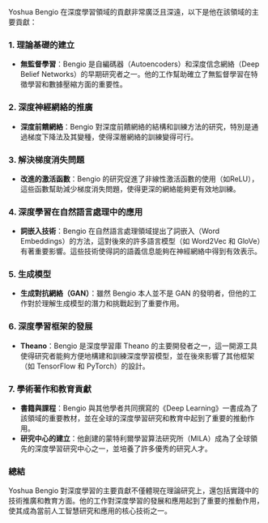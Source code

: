 Yoshua Bengio 在深度學習領域的貢獻非常廣泛且深遠，以下是他在該領域的主要貢獻：

### 1. 理論基礎的建立

- **無監督學習**：Bengio 是自編碼器（Autoencoders）和深度信念網絡（Deep Belief Networks）的早期研究者之一。他的工作幫助確立了無監督學習在特徵學習和數據壓縮方面的重要性。

### 2. 深度神經網絡的推廣

- **深度前饋網絡**：Bengio 對深度前饋網絡的結構和訓練方法的研究，特別是通過梯度下降法及其變種，使得深層網絡的訓練變得可行。

### 3. 解決梯度消失問題

- **改進的激活函數**：Bengio 的研究促進了非線性激活函數的使用（如ReLU），這些函數幫助減少梯度消失問題，使得更深的網絡能夠更有效地訓練。

### 4. 深度學習在自然語言處理中的應用

- **詞嵌入技術**：Bengio 在自然語言處理領域提出了詞嵌入（Word Embeddings）的方法，這對後來的許多語言模型（如 Word2Vec 和 GloVe）有著重要影響。這些技術使得詞的語義信息能夠在神經網絡中得到有效表示。

### 5. 生成模型

- **生成對抗網絡（GAN）**：雖然 Bengio 本人並不是 GAN 的發明者，但他的工作對於理解生成模型的潛力和挑戰起到了重要作用。

### 6. 深度學習框架的發展

- **Theano**：Bengio 是深度學習庫 Theano 的主要開發者之一，這一開源工具使得研究者能夠方便地構建和訓練深度學習模型，並在後來影響了其他框架（如 TensorFlow 和 PyTorch）的設計。

### 7. 學術著作和教育貢獻

- **書籍與課程**：Bengio 與其他學者共同撰寫的《Deep Learning》一書成為了該領域的重要教材，並在全球的深度學習研究和教育中起到了重要的推動作用。
- **研究中心的建立**：他創建的蒙特利爾學習算法研究所（MILA）成為了全球領先的深度學習研究中心之一，並培養了許多優秀的研究人才。

### 總結

Yoshua Bengio 對深度學習的主要貢獻不僅體現在理論研究上，還包括實踐中的技術推廣和教育方面。他的工作對深度學習的發展和應用起到了重要的推動作用，使其成為當前人工智慧研究和應用的核心技術之一。